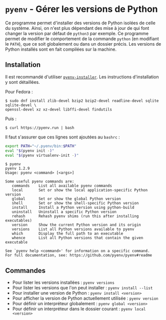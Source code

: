 # `pyenv` - Gérer les versions de Python

Ce programme permet d'installer des versions de Python isolées de celle du système. Ainsi, on
n'est plus dépendant des mise à jour de qui font changer la version par défaut de `python3` par
exemple. Ce programme permet de modifier le comportement de la commande `python` (en modifiant 
le `PATH`), que ce soit globalement ou dans un dossier précis. Les versions de Python installés
sont en fait compilées sur la machine.

## Installation

Il est recommandé d'utiliser [`pyenv-installer`](https://github.com/pyenv/pyenv-installer). 
Les instructions d'installation y sont détaillées.

Pour Fedora :

```
$ sudo dnf install zlib-devel bzip2 bzip2-devel readline-devel sqlite sqlite-devel \
openssl-devel xz xz-devel libffi-devel findutils
```

Puis :

```
$ curl https://pyenv.run | bash
```

Il faut s'assurer que ces lignes sont ajoutées au `bashrc` : 

```bash
export PATH="~/.pyenv/bin:$PATH"
eval "$(pyenv init -)"
eval "$(pyenv virtualenv-init -)"
```

```
$ pyenv
pyenv 1.2.9
Usage: pyenv <command> [<args>]

Some useful pyenv commands are:
   commands    List all available pyenv commands
   local       Set or show the local application-specific Python version
   global      Set or show the global Python version
   shell       Set or show the shell-specific Python version
   install     Install a Python version using python-build
   uninstall   Uninstall a specific Python version
   rehash      Rehash pyenv shims (run this after installing executables)
   version     Show the current Python version and its origin
   versions    List all Python versions available to pyenv
   which       Display the full path to an executable
   whence      List all Python versions that contain the given executable

See `pyenv help <command>' for information on a specific command.
For full documentation, see: https://github.com/pyenv/pyenv#readme
```

## Commandes

* Pour lister les versions installées : `pyenv versions`
* Pour lister les versions que l'on peut installer : `pyenv install --list`
* Pour installer une version de Python : `pyenv install <version>`
* Pour afficher la version de Python actuellement utilisée : `pyenv version`
* Pour définir un interpréteur globalement : `pyenv global <version>`
* Pour définir un interpréteur dans le dossier courant : `pyenv local <version>`